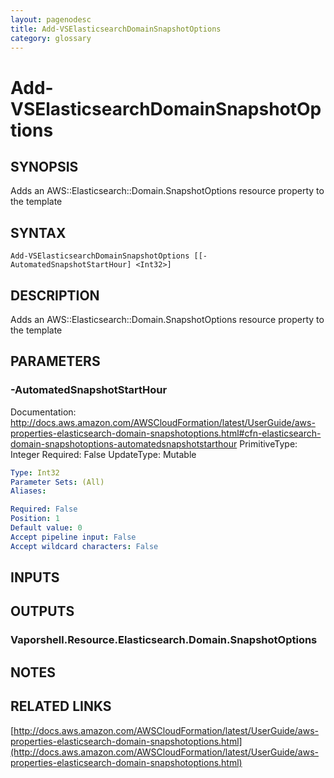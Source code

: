 ```yaml
---
layout: pagenodesc
title: Add-VSElasticsearchDomainSnapshotOptions
category: glossary
---
```


# Add-VSElasticsearchDomainSnapshotOptions

## SYNOPSIS
Adds an AWS::Elasticsearch::Domain.SnapshotOptions resource property to the template

## SYNTAX

```
Add-VSElasticsearchDomainSnapshotOptions [[-AutomatedSnapshotStartHour] <Int32>]
```

## DESCRIPTION
Adds an AWS::Elasticsearch::Domain.SnapshotOptions resource property to the template

## PARAMETERS

### -AutomatedSnapshotStartHour
Documentation: http://docs.aws.amazon.com/AWSCloudFormation/latest/UserGuide/aws-properties-elasticsearch-domain-snapshotoptions.html#cfn-elasticsearch-domain-snapshotoptions-automatedsnapshotstarthour
PrimitiveType: Integer
Required: False
UpdateType: Mutable

```yaml
Type: Int32
Parameter Sets: (All)
Aliases: 

Required: False
Position: 1
Default value: 0
Accept pipeline input: False
Accept wildcard characters: False
```

## INPUTS

## OUTPUTS

### Vaporshell.Resource.Elasticsearch.Domain.SnapshotOptions

## NOTES

## RELATED LINKS

[http://docs.aws.amazon.com/AWSCloudFormation/latest/UserGuide/aws-properties-elasticsearch-domain-snapshotoptions.html](http://docs.aws.amazon.com/AWSCloudFormation/latest/UserGuide/aws-properties-elasticsearch-domain-snapshotoptions.html)


